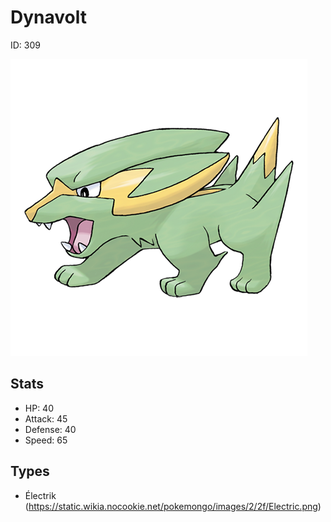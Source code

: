 # Dynavolt


ID: 309

![](https://raw.githubusercontent.com/PokeAPI/sprites/master/sprites/pokemon/other/official-artwork/309.png "Dynavolt")

## Stats


 - HP: 40
 - Attack: 45
 - Defense: 40
 - Speed: 65

## Types


 - Électrik (https://static.wikia.nocookie.net/pokemongo/images/2/2f/Electric.png)
